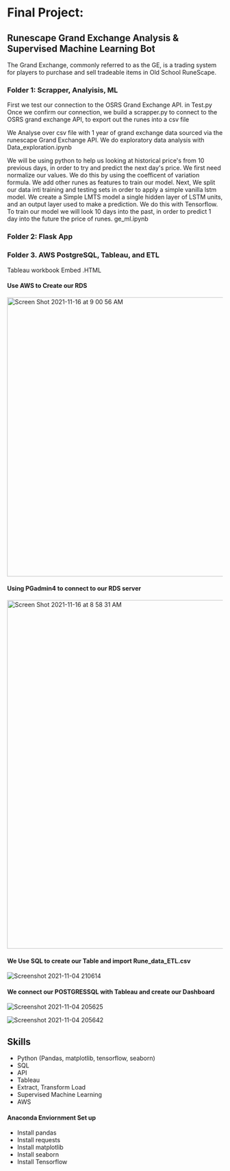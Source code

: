 # Final Project:

## Runescape Grand Exchange Analysis & Supervised Machine Learning Bot
The Grand Exchange, commonly referred to as the GE, is a trading system for players to purchase and sell tradeable items in Old School RuneScape.

### Folder 1: Scrapper, Analyisis, ML
First we test our connection to the OSRS Grand Exchange API. in Test.py
Once we confirm our connection, we build a scrapper.py to connect to the OSRS grand exchange API, to export out the runes into a csv file


We Analyse over csv file with 1 year of grand exchange data sourced via the runescape Grand Exchange API. We do exploratory data analysis with Data_exploration.ipynb

We will be using python to help us looking at historical price's from 10 previous days, in order to try and predict the next day's price. We first need normalize our values. We do this by using the coefficent of variation formula. We add other runes as features to train our model. Next, We split our data inti training and testing sets in order to apply a simple vanilla lstm model. We create a Simple LMTS model a single hidden layer of LSTM units, and an output layer used to make a prediction. We do this with Tensorflow. To train our model we will look 10 days into the past, in order to predict 1 day into the future the price of runes. ge_ml.ipynb

### Folder 2: Flask App





### Folder 3. AWS PostgreSQL, Tableau, and ETL


Tableau workbook
Embed .HTML 

#### Use AWS to Create our RDS
<img width="652" alt="Screen Shot 2021-11-16 at 9 00 56 AM" src="https://user-images.githubusercontent.com/83923903/142031152-03d5042a-8e30-4a68-8ecd-51ed0c8a0c23.png">

#### Using PGadmin4 to connect to our RDS server
<img width="814" alt="Screen Shot 2021-11-16 at 8 58 31 AM" src="https://user-images.githubusercontent.com/83923903/142030478-861eeb2d-4884-45a6-8497-25e879faee00.png">


#### We Use SQL to create our Table and import Rune_data_ETL.csv 
![Screenshot 2021-11-04 210614](https://user-images.githubusercontent.com/83923903/140456662-a3ab6c3d-43bc-4c4d-ad65-ebdfd8137176.png)

#### We connect our POSTGRESSQL with Tableau and create our Dashboard
![Screenshot 2021-11-04 205625](https://user-images.githubusercontent.com/83923903/140456711-fcd2e8c8-a0c1-4201-9eae-93fe90f398ee.png)

![Screenshot 2021-11-04 205642](https://user-images.githubusercontent.com/83923903/140456753-906a7749-f01c-481f-a971-311ac9132c33.png)



## Skills

* Python (Pandas, matplotlib, tensorflow, seaborn)
* SQL
* API
* Tableau
* Extract, Transform Load
* Supervised Machine Learning
* AWS



#### Anaconda Enviornment Set up

* Install pandas
* Install requests
* Install matplotlib
* Install seaborn
* Install Tensorflow



